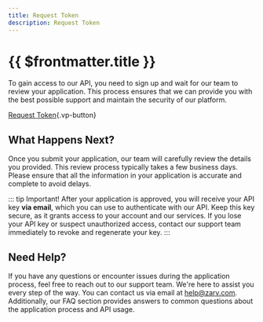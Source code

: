 ```yaml
---
title: Request Token
description: Request Token
---
```


# {{ $frontmatter.title }}<Badge type="warning" text="beta" />

To gain access to our API, you need to sign up and wait for our team to review your application. This process ensures that we can provide you with the best possible support and maintain the security of our platform.

[Request Token](/request-token?source=data-providers){.vp-button}

## What Happens Next?

Once you submit your application, our team will carefully review the details you provided. This review process typically takes a few business days. Please ensure that all the information in your application is accurate and complete to avoid delays.

::: tip Important!
After your application is approved, you will receive your API key **via email**, which you can use to authenticate with our API. Keep this key secure, as it grants access to your account and our services. If you lose your API key or suspect unauthorized access, contact our support team immediately to revoke and regenerate your key.
:::

## Need Help?

If you have any questions or encounter issues during the application process, feel free to reach out to our support team. We're here to assist you every step of the way. You can contact us via email at [help@zarv.com](mailto:help@zarv.com). Additionally, our FAQ section provides answers to common questions about the application process and API usage.
